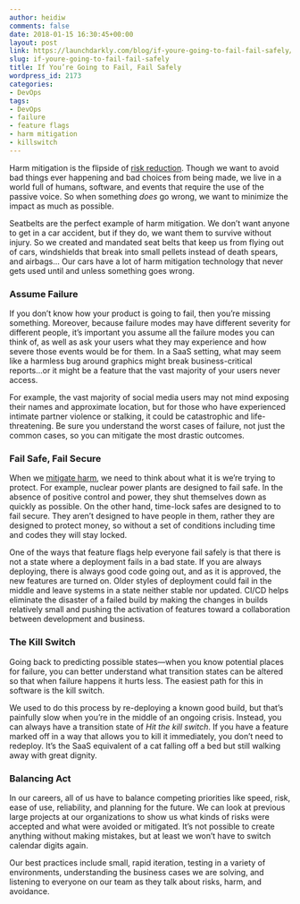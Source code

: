 ```yaml
---
author: heidiw
comments: false
date: 2018-01-15 16:30:45+00:00
layout: post
link: https://launchdarkly.com/blog/if-youre-going-to-fail-fail-safely/
slug: if-youre-going-to-fail-fail-safely
title: If You’re Going to Fail, Fail Safely
wordpress_id: 2173
categories:
- DevOps
tags:
- DevOps
- failure
- feature flags
- harm mitigation
- killswitch
---
```


Harm mitigation is the flipside of [risk reduction](https://blog.launchdarkly.com/what-makes-a-failure-a-disaster/). Though we want to avoid bad things ever happening and bad choices from being made, we live in a world full of humans, software, and events that require the use of the passive voice. So when something _does_ go wrong, we want to minimize the impact as much as possible.

Seatbelts are the perfect example of harm mitigation. We don’t want anyone to get in a car accident, but if they do, we want them to survive without injury. So we created and mandated seat belts that keep us from flying out of cars, windshields that break into small pellets instead of death spears, and airbags... Our cars have a lot of harm mitigation technology that never gets used until and unless something goes wrong.


### Assume Failure


If you don’t know how your product is going to fail, then you’re missing something. Moreover, because failure modes may have different severity for different people, it’s important you assume all the failure modes you can think of, as well as ask your users what they may experience and how severe those events would be for them. In a SaaS setting, what may seem like a harmless bug around graphics might break business-critical reports...or it might be a feature that the vast majority of your users never access.

For example, the vast majority of social media users may not mind exposing their names and approximate location, but for those who have experienced intimate partner violence or stalking, it could be catastrophic and life-threatening. Be sure you understand the worst cases of failure, not just the common cases, so you can mitigate the most drastic outcomes.


### Fail Safe, Fail Secure


When we [mitigate harm](https://blog.launchdarkly.com/risk-reduction-and-harm-mitigation/), we need to think about what it is we’re trying to protect. For example, nuclear power plants are designed to fail safe. In the absence of positive control and power, they shut themselves down as quickly as possible. On the other hand, time-lock safes are designed to to fail secure. They aren’t designed to have people in them, rather they are designed to protect money, so without a set of conditions including time and codes they will stay locked.

One of the ways that feature flags help everyone fail safely is that there is not a state where a deployment fails in a bad state. If you are always deploying, there is always good code going out, and as it is approved, the new features are turned on. Older styles of deployment could fail in the middle and leave systems in a state neither stable nor updated. CI/CD helps eliminate the disaster of a failed build by making the changes in builds relatively small and pushing the activation of features toward a collaboration between development and business.


### The Kill Switch


Going back to predicting possible states—when you know potential places for failure, you can better understand what transition states can be altered so that when failure happens it hurts less. The easiest path for this in software is the kill switch.

We used to do this process by re-deploying a known good build, but that’s painfully slow when you’re in the middle of an ongoing crisis. Instead, you can always have a transition state of _Hit the kill switch_. If you have a feature marked off in a way that allows you to kill it immediately, you don’t need to redeploy. It’s the SaaS equivalent of a cat falling off a bed but still walking away with great dignity.


### Balancing Act


In our careers, all of us have to balance competing priorities like speed, risk, ease of use, reliability, and planning for the future. We can look at previous large projects at our organizations to show us what kinds of risks were accepted and what were avoided or mitigated. It’s not possible to create anything without making mistakes, but at least we won’t have to switch calendar digits again.

Our best practices include small, rapid iteration, testing in a variety of environments, understanding the business cases we are solving, and listening to everyone on our team as they talk about risks, harm, and avoidance.
